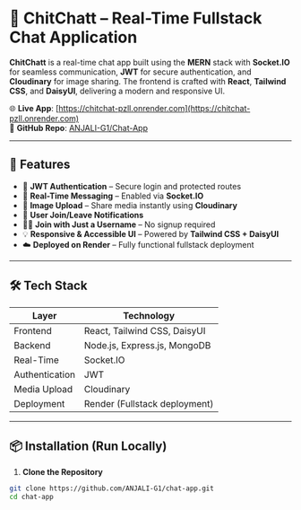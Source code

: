 
# 💬 ChitChatt – Real-Time Fullstack Chat Application

**ChitChatt** is a real-time chat app built using the **MERN** stack with **Socket.IO** for seamless communication, **JWT** for secure authentication, and **Cloudinary** for image sharing. The frontend is crafted with **React**, **Tailwind CSS**, and **DaisyUI**, delivering a modern and responsive UI.

🌐 **Live App**: [https://chitchat-pzll.onrender.com](https://chitchat-pzll.onrender.com)  
📂 **GitHub Repo**: [ANJALI-G1/Chat-App](https://github.com/ANJALI-G1/Chat-App)

---

## 🚀 Features

- 🔐 **JWT Authentication** – Secure login and protected routes
- 💬 **Real-Time Messaging** – Enabled via **Socket.IO**
- 📸 **Image Upload** – Share media instantly using **Cloudinary**
- 🔔 **User Join/Leave Notifications**
- 🧑‍💻 **Join with Just a Username** – No signup required
- 💡 **Responsive & Accessible UI** – Powered by **Tailwind CSS + DaisyUI**
- ☁️ **Deployed on Render** – Fully functional fullstack deployment

---

## 🛠️ Tech Stack

| Layer        | Technology                           |
|--------------|--------------------------------------|
| Frontend     | React, Tailwind CSS, DaisyUI         |
| Backend      | Node.js, Express.js, MongoDB         |
| Real-Time    | Socket.IO                            |
| Authentication | JWT                                |
| Media Upload | Cloudinary                           |
| Deployment   | Render (Fullstack deployment)        |

---

## 📦 Installation (Run Locally)

1. **Clone the Repository**
```bash
git clone https://github.com/ANJALI-G1/chat-app.git
cd chat-app
